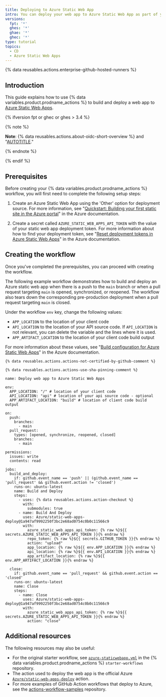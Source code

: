 ```yaml
---
title: Deploying to Azure Static Web App
intro: You can deploy your web app to Azure Static Web App as part of your continuous deployment (CD) workflows.
versions:
  fpt: '*'
  ghes: '*'
  ghae: '*'
  ghec: '*'
type: tutorial
topics:
  - CD
  - Azure Static Web Apps
---
```

 
{% data reusables.actions.enterprise-github-hosted-runners %}


## Introduction

This guide explains how to use {% data variables.product.prodname_actions %} to build and deploy a web app to [Azure Static Web Apps](https://azure.microsoft.com/services/app-service/static/).

{% ifversion fpt or ghec or ghes > 3.4 %}

{% note %}

**Note**: {% data reusables.actions.about-oidc-short-overview %} and "[AUTOTITLE](/actions/deployment/security-hardening-your-deployments/configuring-openid-connect-in-azure)."

{% endnote %}

{% endif %}

## Prerequisites

Before creating your {% data variables.product.prodname_actions %} workflow, you will first need to complete the following setup steps:

1. Create an Azure Static Web App using the 'Other' option for deployment source. For more information, see "[Quickstart: Building your first static site in the Azure portal](https://docs.microsoft.com/azure/static-web-apps/get-started-portal)" in the Azure documentation. 

2. Create a secret called `AZURE_STATIC_WEB_APPS_API_TOKEN` with the value of your static web app deployment token. For more information about how to find your deployment token, see "[Reset deployment tokens in Azure Static Web Apps](https://docs.microsoft.com/azure/static-web-apps/deployment-token-management)" in the Azure documentation.

## Creating the workflow

Once you've completed the prerequisites, you can proceed with creating the workflow.

The following example workflow demonstrates how to build and deploy an Azure static web app when there is a push to the `main` branch or when a pull request targeting `main` is opened, synchronized, or reopened. The workflow also tears down the corresponding pre-production deployment when a pull request targeting `main` is closed.

Under the workflow `env` key, change the following values:
- `APP_LOCATION` to the location of your client code
- `API_LOCATION` to the location of your API source code. If `API_LOCATION` is not relevant, you can delete the variable and the lines where it is used.
- `APP_ARTIFACT_LOCATION` to the location of your client code build output

For more information about these values, see "[Build configuration for Azure Static Web Apps](https://docs.microsoft.com/azure/static-web-apps/build-configuration?tabs=github-actions)" in the Azure documentation.

```yaml{:copy}
{% data reusables.actions.actions-not-certified-by-github-comment %}

{% data reusables.actions.actions-use-sha-pinning-comment %}

name: Deploy web app to Azure Static Web Apps

env:
  APP_LOCATION: "/" # location of your client code
  API_LOCATION: "api" # location of your api source code - optional
  APP_ARTIFACT_LOCATION: "build" # location of client code build output

on:
  push:
    branches:
      - main
  pull_request:
    types: [opened, synchronize, reopened, closed]
    branches:
      - main

permissions:
  issues: write
  contents: read

jobs:
  build_and_deploy:
    if: github.event_name == 'push' || (github.event_name == 'pull_request' && github.event.action != 'closed')
    runs-on: ubuntu-latest
    name: Build and Deploy
    steps:
      - uses: {% data reusables.actions.action-checkout %}
        with:
          submodules: true
      - name: Build And Deploy
        uses: Azure/static-web-apps-deploy@1a947af9992250f3bc2e68ad0754c0b0c11566c9
        with:
          azure_static_web_apps_api_token: {% raw %}${{ secrets.AZURE_STATIC_WEB_APPS_API_TOKEN }}{% endraw %}
          repo_token: {% raw %}${{ secrets.GITHUB_TOKEN }}{% endraw %}
          action: "upload"
          app_location: {% raw %}${{ env.APP_LOCATION }}{% endraw %}
          api_location: {% raw %}${{ env.API_LOCATION }}{% endraw %}
          app_artifact_location: {% raw %}${{ env.APP_ARTIFACT_LOCATION }}{% endraw %}

  close:
    if: github.event_name == 'pull_request' && github.event.action == 'closed'
    runs-on: ubuntu-latest
    name: Close
    steps:
      - name: Close
        uses: Azure/static-web-apps-deploy@1a947af9992250f3bc2e68ad0754c0b0c11566c9
        with:
          azure_static_web_apps_api_token: {% raw %}${{ secrets.AZURE_STATIC_WEB_APPS_API_TOKEN }}{% endraw %}
          action: "close"
```

## Additional resources

The following resources may also be useful:

* For the original starter workflow, see [`azure-staticwebapp.yml`](https://github.com/actions/starter-workflows/blob/main/deployments/azure-staticwebapp.yml) in the {% data variables.product.prodname_actions %} `starter-workflows` repository.
* The action used to deploy the web app is the official Azure [`Azure/static-web-apps-deploy`](https://github.com/Azure/static-web-apps-deploy) action.
* For more examples of GitHub Action workflows that deploy to Azure, see the [actions-workflow-samples](https://github.com/Azure/actions-workflow-samples) repository.
